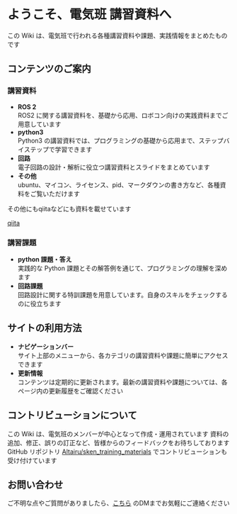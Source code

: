 # ようこそ、電気班 講習資料へ

この Wiki は、電気班で行われる各種講習資料や課題、実践情報をまとめたものです


## コンテンツのご案内

### 講習資料
- **ROS 2**  
  ROS2 に関する講習資料を、基礎から応用、ロボコン向けの実践資料までご用意しています
- **python3**  
  Python3 の講習資料では、プログラミングの基礎から応用まで、ステップバイステップで学習できます
- **回路**  
  電子回路の設計・解析に役立つ講習資料とスライドをまとめています
- **その他**  
  ubuntu、マイコン、ライセンス、pid、マークダウンの書き方など、各種資料をご覧いただけます

その他にもqiitaなどにも資料を載せています

[qiita](https://qiita.com/_Altair_)

### 講習課題
- **python 課題・答え**  
  実践的な Python 課題とその解答例を通じて、プログラミングの理解を深めます
- **回路課題**  
  回路設計に関する特訓課題を用意しています。自身のスキルをチェックするのに役立ちます

## サイトの利用方法

- **ナビゲーションバー**  
  サイト上部のメニューから、各カテゴリの講習資料や課題に簡単にアクセスできます
- **更新情報**  
  コンテンツは定期的に更新されます。最新の講習資料や課題については、各ページ内の更新履歴をご確認ください


## コントリビューションについて

この Wiki は、電気班のメンバーが中心となって作成・運用されています
資料の追加、修正、誤りの訂正など、皆様からのフィードバックをお待ちしております 
GitHub リポジトリ [Altairu/sken_training_materials](https://github.com/Altairu/sken_training_materials) でコントリビューションも受け付けています


## お問い合わせ

ご不明な点やご質問がありましたら、[こちら](https://x.com/Flying___eagle) のDMまでお気軽にご連絡ください

